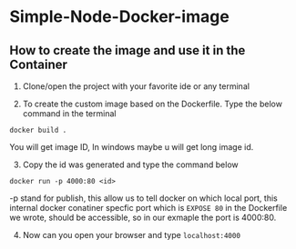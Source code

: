 # Simple-Node-Docker-image

## How to create the image and use it in the Container
1) Clone/open the project with your favorite ide or any terminal 

2) To create the custom image based on the Dockerfile. Type the below command in the terminal
```
docker build .
```

You will get image ID, In windows maybe u will get long image id.

3) Copy the id was generated and type the command below
```
docker run -p 4000:80 <id>
```

-p stand for publish, this allow us to tell docker on which local port, this internal docker conatiner specfic port which is ```EXPOSE 80``` in the Dockerfile we wrote, should be accessible, so in our exmaple the port is 4000:80.

4) Now can you open your browser and type ```localhost:4000```
